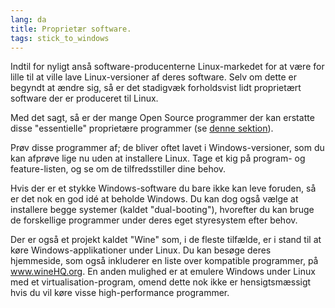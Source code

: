 ```yaml
---
lang: da
title: Proprietær software.
tags: stick_to_windows
---
```


Indtil for nyligt anså software-producenterne Linux-markedet for at være for lille til at ville lave Linux-versioner af deres software. Selv om dette er begyndt at ændre sig, så er det stadigvæk forholdsvist lidt proprietært software der er produceret til Linux.

Med det sagt, så er der mange Open Source programmer der kan erstatte disse "essentielle" proprietære programmer (se <a href="/items/warez">denne sektion</a>).

Prøv disse programmer af; de bliver oftet lavet i Windows-versioner, som du kan afprøve lige nu uden at installere Linux. Tage et kig på program- og feature-listen, og se om de tilfredsstiller dine behov.

Hvis der er et stykke Windows-software du bare ikke kan leve foruden, så er det nok en god idé at beholde Windows. Du kan dog også vælge at installere begge systemer (kaldet "dual-booting"), hvorefter du kan bruge de forskellige programmer under deres eget styresystem efter behov.


Der er også et projekt kaldet "Wine" som, i de fleste tilfælde, er i stand til at køre Windows-applikationer under Linux. Du kan besøge deres hjemmeside, som også inkluderer en liste over kompatible programmer, på <a href="http://www.winehq.org">www.wineHQ.org</a>. En anden mulighed er at emulere Windows under Linux med et virtualisation-program, omend dette nok ikke er hensigtsmæssigt hvis du vil køre visse high-performance programmer.


